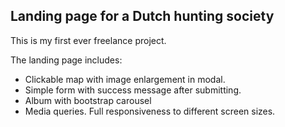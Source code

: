 ## Landing page for a Dutch hunting society

This is my first ever freelance project.

The landing page includes:

- Clickable map with image enlargement in modal.
- Simple form with success message after submitting.
- Album with bootstrap carousel
- Media queries. Full responsiveness to different screen sizes.

